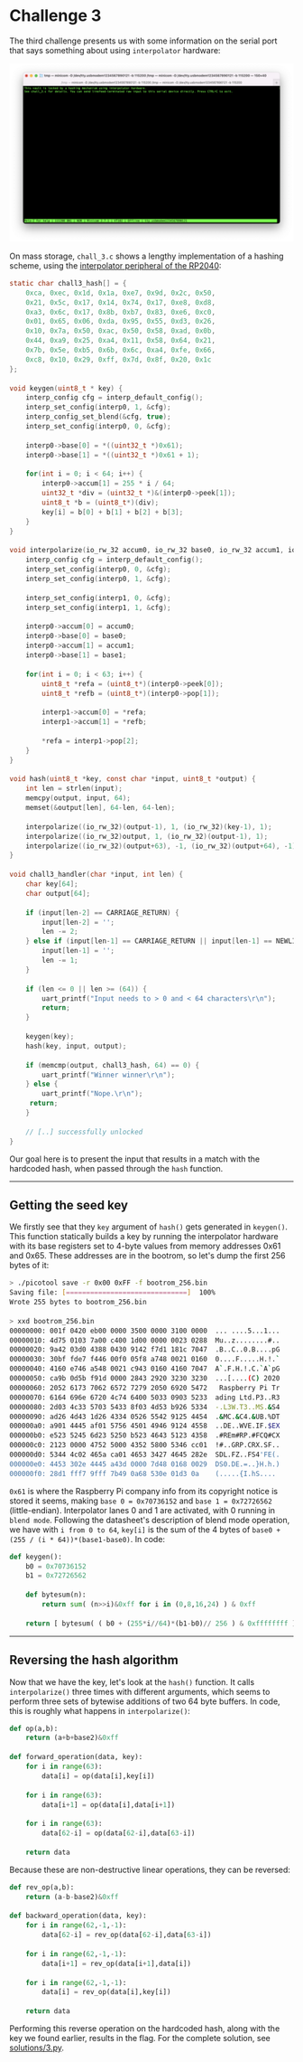 # Challenge 3

The third challenge presents us with some information on the serial port that says something about using `interpolator` hardware:

![](images/chall3_0_intro.png)

On mass storage, `chall_3.c` shows a lengthy implementation of a hashing scheme, using the [interpolator peripheral of the RP2040](https://datasheets.raspberrypi.com/rp2040/rp2040-datasheet.pdf):

```c
static char chall3_hash[] = {
    0xca, 0xec, 0x1d, 0x1a, 0xe7, 0x9d, 0x2c, 0x50,
    0x21, 0x5c, 0x17, 0x14, 0x74, 0x17, 0xe8, 0xd8,
    0xa3, 0x6c, 0x17, 0x8b, 0xb7, 0x83, 0xe6, 0xc0,
    0x01, 0x65, 0x06, 0xda, 0x95, 0x55, 0xd3, 0x26,
    0x10, 0x7a, 0x50, 0xac, 0x50, 0x58, 0xad, 0x0b,
    0x44, 0xa9, 0x25, 0xa4, 0x11, 0x58, 0x64, 0x21,
    0x7b, 0x5e, 0xb5, 0x6b, 0x6c, 0xa4, 0xfe, 0x66,
    0xc8, 0x10, 0x29, 0xff, 0x7d, 0x8f, 0x20, 0x1c 
};

void keygen(uint8_t * key) {
    interp_config cfg = interp_default_config();
    interp_set_config(interp0, 1, &cfg);
    interp_config_set_blend(&cfg, true);
    interp_set_config(interp0, 0, &cfg);

    interp0->base[0] = *((uint32_t *)0x61);
    interp0->base[1] = *((uint32_t *)0x61 + 1);

    for(int i = 0; i < 64; i++) {
        interp0->accum[1] = 255 * i / 64;
        uint32_t *div = (uint32_t *)&(interp0->peek[1]);
        uint8_t *b = (uint8_t*)(div);
        key[i] = b[0] + b[1] + b[2] + b[3];
    }
}

void interpolarize(io_rw_32 accum0, io_rw_32 base0, io_rw_32 accum1, io_rw_32 base1) {
    interp_config cfg = interp_default_config();
    interp_set_config(interp0, 0, &cfg);
    interp_set_config(interp0, 1, &cfg);
    
    interp_set_config(interp1, 0, &cfg);
    interp_set_config(interp1, 1, &cfg);
    
    interp0->accum[0] = accum0;
    interp0->base[0] = base0;
    interp0->accum[1] = accum1;
    interp0->base[1] = base1;

    for(int i = 0; i < 63; i++) {
        uint8_t *refa = (uint8_t*)(interp0->peek[0]);
        uint8_t *refb = (uint8_t*)(interp0->pop[1]);
        
        interp1->accum[0] = *refa;
        interp1->accum[1] = *refb;
        
        *refa = interp1->pop[2];
    }
}

void hash(uint8_t *key, const char *input, uint8_t *output) {
    int len = strlen(input);
    memcpy(output, input, 64);
    memset(&output[len], 64-len, 64-len);
    
    interpolarize((io_rw_32)(output-1), 1, (io_rw_32)(key-1), 1);    
    interpolarize((io_rw_32)output, 1, (io_rw_32)(output-1), 1);
    interpolarize((io_rw_32)(output+63), -1, (io_rw_32)(output+64), -1);
}

void chall3_handler(char *input, int len) {
    char key[64];
    char output[64];

    if (input[len-2] == CARRIAGE_RETURN) { 
        input[len-2] = ' ';
        len -= 2;
    } else if (input[len-1] == CARRIAGE_RETURN || input[len-1] == NEWLINE) {
        input[len-1] = ' ';
        len -= 1;
    }

    if (len <= 0 || len >= (64)) {
        uart_printf("Input needs to > 0 and < 64 characters\r\n");
        return;
    }

    keygen(key);
    hash(key, input, output);
       
    if (memcmp(output, chall3_hash, 64) == 0) {
        uart_printf("Winner winner\r\n");
    } else {
        uart_printf("Nope.\r\n");
     return;
    }

    // [..] successfully unlocked
}
```

Our goal here is to present the input that results in a match with the hardcoded hash, when passed through the `hash` function.


------------

## Getting the seed key

We firstly see that they `key` argument of `hash()` gets generated in `keygen()`. This function statically builds a key by running the interpolator hardware with its base registers set to 4-byte values from memory addresses 0x61 and 0x65. These addresses are in the bootrom, so let's dump the first 256 bytes of it:

```bash
> ./picotool save -r 0x00 0xFF -f bootrom_256.bin
Saving file: [==============================]  100%
Wrote 255 bytes to bootrom_256.bin

> xxd bootrom_256.bin 
00000000: 001f 0420 eb00 0000 3500 0000 3100 0000  ... ....5...1...
00000010: 4d75 0103 7a00 c400 1d00 0000 0023 0288  Mu..z........#..
00000020: 9a42 03d0 4388 0430 9142 f7d1 181c 7047  .B..C..0.B....pG
00000030: 30bf fde7 f446 00f0 05f8 a748 0021 0160  0....F.....H.!.`
00000040: 4160 e746 a548 0021 c943 0160 4160 7047  A`.F.H.!.C.`A`pG
00000050: ca9b 0d5b f91d 0000 2843 2920 3230 3230  ...[....(C) 2020
00000060: 2052 6173 7062 6572 7279 2050 6920 5472   Raspberry Pi Tr
00000070: 6164 696e 6720 4c74 6400 5033 0903 5233  ading Ltd.P3..R3
00000080: 2d03 4c33 5703 5433 8f03 4d53 b926 5334  -.L3W.T3..MS.&S4
00000090: ad26 4d43 1d26 4334 0526 5542 9125 4454  .&MC.&C4.&UB.%DT
000000a0: a901 4445 af01 5756 4501 4946 9124 4558  ..DE..WVE.IF.$EX
000000b0: e523 5245 6d23 5250 b523 4643 5123 4358  .#REm#RP.#FCQ#CX
000000c0: 2123 0000 4752 5000 4352 5800 5346 cc01  !#..GRP.CRX.SF..
000000d0: 5344 4c02 465a ca01 4653 3427 4645 282e  SDL.FZ..FS4'FE(.
000000e0: 4453 302e 4445 a43d 0000 7d48 0168 0029  DS0.DE.=..}H.h.)
000000f0: 28d1 fff7 9fff 7b49 0a68 530e 01d3 0a    (.....{I.hS....
```

`0x61` is where the Raspberry Pi company info from its copyright notice is stored it seems, making `base 0 = 0x70736152` and `base 1 = 0x72726562` (little-endian). Interpolator lanes 0 and 1 are activated, with 0 running in `blend mode`. Following the datasheet's description of blend mode operation, we have with `i from 0 to 64`, `key[i]` is the sum of the 4 bytes of `base0 + (255 / (i * 64))*(base1-base0)`. In code:

```python
def keygen():
    b0 = 0x70736152
    b1 = 0x72726562

    def bytesum(n):
        return sum( (n>>i)&0xff for i in (0,8,16,24) ) & 0xff

    return [ bytesum( ( b0 + (255*i//64)*(b1-b0)// 256 ) & 0xffffffff ) for i in range(64) ]
```


------------

## Reversing the hash algorithm

Now that we have the key, let's look at the `hash()` function. It calls `interpolarize()` three times with different arguments, which seems to perform three sets of bytewise additions of two 64 byte buffers. In code, this is roughly what happens in `interpolarize()`:

```python
def op(a,b):
    return (a+b+base2)&0xff

def forward_operation(data, key):
    for i in range(63):
        data[i] = op(data[i],key[i])
    
    for i in range(63):
        data[i+1] = op(data[i],data[i+1])
    
    for i in range(63):
        data[62-i] = op(data[62-i],data[63-i])

    return data
```

Because these are non-destructive linear operations, they can be reversed:

```python
def rev_op(a,b):
    return (a-b-base2)&0xff

def backward_operation(data, key):
    for i in range(62,-1,-1):
        data[62-i] = rev_op(data[62-i],data[63-i])

    for i in range(62,-1,-1):
        data[i+1] = rev_op(data[i+1],data[i])

    for i in range(62,-1,-1):
        data[i] = rev_op(data[i],key[i])

    return data
```

Performing this reverse operation on the hardcoded hash, along with the key we found earlier, results in the flag. For the complete solution, see [solutions/3.py](../solutions/3.py).